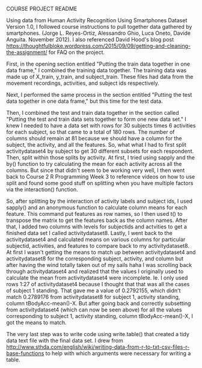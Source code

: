 COURSE PROJECT README 

Using data from Human Activity Recognition Using Smartphones Dataset Version 1.0, I followed course instructions to pull together data gathered by smartphones. (Jorge L. Reyes-Ortiz, Alessandro Ghio, Luca Oneto, Davide Anguita. November 2012). I also referenced David Hood's blog post https://thoughtfulbloke.wordpress.com/2015/09/09/getting-and-cleaning-the-assignment/ for FAQ on the project.

First, in the opening section entitled "Putting the train data together in one data frame," I combined the training data together. The training data was made up of X_train, y_train, and subject_train. These files had data from the movement recordings, activities, and subject ids respectively. 

Next, I performed the same process in the section entitled "Putting the test data together in one data frame," but this time for the test data.

Then, I combined the test and train data together in the section called "Putting the test and train data sets together to form one new data set." I knew I needed to have a data set with rows for 30 subjects times 6 activities for each subject, so that came to a total of 180 rows. The number of columns should remain at 81 because we should have a column for the subject, the activity, and all the features. So, what what I had to first split activitydataset4 by subject to get 30 different subsets for each respondent. Then, split within those splits by activity. At first, I tried using sapply and the by() function to try calculating the mean for each activity across all the columns. But since that didn't seem to be working very well, I then went back to Course 2 R Programming Week 3 to reference videos on how to use split and found some good stuff on splitting when you have multiple factors via the interaction() function.

So, after splitting by the interaction of activity labels and subject ids, I used sapply() and an anonymous function to calculate column means for each feature. This command put features as row names, so I then used t() to transpose the matrix to get the features back as the column names. After that, I added two columns with levels for subjectids and actvities to get a finished data set I called activitydataset8. Lastly, I went back to the activitydataset4 and calculated means on various columns for particular subjectid, activities, and features to compare back to my activitydataset8. At first I wasn't getting the means to match up between activitydataset4 and activitydataset8 for the corresponding subject, activity, and column but after having the wind totally taken out of my sails haha I was scrolling back through activitydataset4 and realized that the values I originally used to calculate the mean from activitydataset4 were incomplete. Ie. I only used rows 1:27 of activitydataset4 because I thought that that was all the cases of subject 1 standing. That gave me a value of 0.2792155, which didn't match 0.2789176 from activitydataset8 for subject 1, activity standing, column tBodyAcc-mean()-X. But after going back and correctly subsetting from activitydataset4 (which can now be seen above) for all the values corresponding to subject 1, activity standing, column tBodyAcc-mean()-X, I got the means to match. 

The very last step was to write code using write.table() that created a tidy data text file with the final data set. I drew from http://www.sthda.com/english/wiki/writing-data-from-r-to-txt-csv-files-r-base-functions to help with which arguments were necessary for writing a table.
